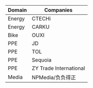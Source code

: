 | Domain | Companies |
| --- | --- |
| Energy | CTECHi |
| Energy | CARKU |
| Bike | OUXI |
| PPE | JD |
| PPE | TOL |
| PPE | Sequoia |
| PPE | ZY Trade International |
| Media | NPMedia/负负得正 |
